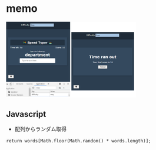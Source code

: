 # memo

<img src="https://github.com/endw0901/javascript/blob/main/typing-game/img.png" width="70%">

## Javascript

- 配列からランダム取得

```
return words[Math.floor(Math.random() * words.length)];
```
